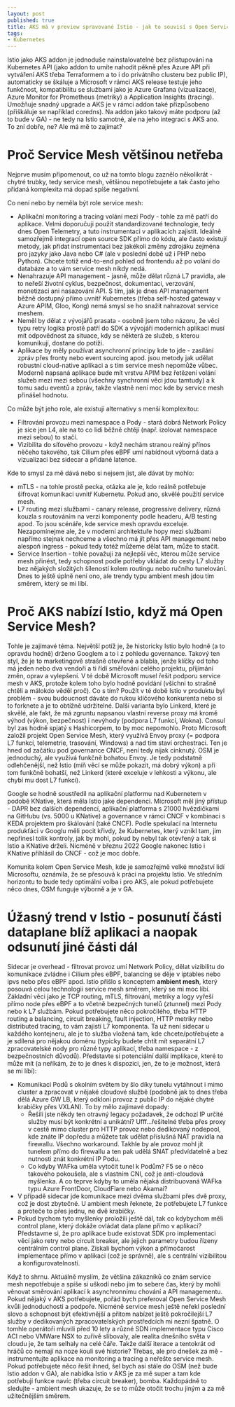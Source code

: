 ```yaml
---
layout: post
published: true
title: AKS má v preview spravované Istio - jak to souvisí s Open Service Mesh, proč to nebylo dřív, proč se ani tak netřeba plašit, ale proč je ambient mesh super?
tags:
- Kubernetes
---
```

Istio jako AKS addon je jednoduše nainstalovatelné bez přistupování na Kubernetes API (jako addon to umíte nahodit pěkně přes Azure API při vytváření AKS třeba Terraformem a to i do privátního clusteru bez public IP), automaticky se škáluje a Microsoft v rámci AKS release testuje jeho funkčnost, kompatibilitu se službami jako je Azure Grafana (vizualizace),  Azure Monitor for Prometheus (metriky) a Application Insights (tracing). Umožňuje snadný upgrade a AKS je v rámci addon také přizpůsobeno (přiškáluje se například coredns). Na addon jako takový máte podporu (až to bude v GA) - ne tedy na Istio samotné, ale na jeho integraci s AKS ano. To zní dobře, ne? Ale má mě to zajímat?

# Proč Service Mesh většinou netřeba
Nejprve musím připomenout, co už na tomto blogu zaznělo několikrát - chytré trubky, tedy service mesh, většinou nepotřebujete a tak často jeho přidaná komplexita má dopad spíše negativní.

Co není nebo by neměla být role service mesh:
- Aplikační monitoring a tracing volání mezi Pody - tohle za mě patří do aplikace. Velmi doporučuji použít standardizované technologie, tedy dnes Open Telemetry, a tuto instrumentaci v aplikacích zajistit. Ideálně samozřejmě integrací open source SDK přímo do kódu, ale často existují metody, jak přidat instrumentaci bez jakékoli změny zdrojáku zejména pro jazyky jako Java nebo C# (ale v poslední době už i PHP nebo Python). Chcete totiž end-to-end pohled od frontendu až po volání do databáze a to vám service mesh nikdy nedá.
- Nenahrazuje API management - jasně, může dělat různá L7 pravidla, ale to neřeší životní cyklus, bezpečnost, dokumentaci, verzování, monetizaci ani nasazování API. S tím, jak je dnes API management běžně dostupný přímo uvnitř Kubernetes (třeba self-hosted gateway v Azure APIM, Gloo, Kong) nemá smysl se ho snažit nahrazovat service meshem.
- Neměl by dělat z vývojářů prasata - osobně jsem toho názoru, že věci typu retry logika prostě patří do SDK a vývojáři moderních aplikací musí mít odpovědnost za situace, kdy se některá ze služeb, s kterou komunikují, dostane do potíží.
- Aplikace by měly používat asynchronní principy kde to jde - zasílání zpráv přes fronty nebo event sourcing apod. jsou metody jak udělat robustní cloud-native aplikaci a s tím service mesh nepomůže vůbec. Moderně napsaná aplikace bude mít vrstvu APIM bez řetězení volání služeb mezi mezi sebou (všechny synchronní věci jdou tamtudy) a k tomu sadu eventů a zpráv, takže vlastně není moc kde by service mesh přinášel hodnotu.
  
Co může být jeho role, ale existují alternativy s menší komplexitou:
- Filtrování provozu mezi namespace a Pody - stará dobrá Network Policy je sice jen L4, ale na to co lidi běžně chtějí (např. izolovat namespace mezi sebou) to stačí.
- Vizibilita do síťového provozu - když nechám stranou reálný přínos něčeho takového, tak Cilium přes eBPF umí nabídnout výborná data a vizualizaci bez sidecar a přidané latence.

Kde to smysl za mě dává nebo si nejsem jist, ale dávat by mohlo:
- mTLS - na tohle prostě pecka, otázka ale je, kdo reálně potřebuje šifrovat komunikaci uvnitř Kubernetu. Pokud ano, skvělé použití service mesh.
- L7 routing mezi službami - canary release, progressive delivery, různá kouzla s routováním na verzi komponenty podle headeru, A/B testing apod. To jsou scénáře, kde service mesh opravdu exceluje. Nezapomínejme ale, že v moderní architektuře hopy mezi službami napřímo stejnak nechceme a všechno má jít přes API management nebo alespoň ingress - pokud tedy totéž můžeme dělat tam, může to stačit.
- Service Insertion - tohle považuji za nejlepší věc, kterou může service mesh přinést, tedy schopnost podle potřeby vkládat do cesty L7 služby bez nějakých složitých šíleností kolem routingu nebo ručního tunelování. Dnes to ještě úplně není ono, ale trendy typu ambient mesh jdou tím směrem, který se mi líbí.

# Proč AKS nabízí Istio, když má Open Service Mesh?
Tohle je zajímavé téma. Největší potíž je, že historicky Istio bylo hodně (a to opravdu hodně) drženo Googlem a to i z pohledu governance. Takový ten styl, že je to marketingově strašně otevřené a blabla, jenže klíčky od toho má jeden nebo dva vendoři a ti řídí směřování celého projektu, přijímání změn, oprav a vylepšení. V té době Microsoft musel řešit podporu service mesh v AKS, protože kolem toho bylo hodně povídání (všichni to strašně chtěli a málokdo věděl proč). Co s tím? Použít v té době Istio v produktu byl problém - svou budoucnost dáváte do rukou klíčového konkurenta nebo si to forknete a je to obtížně udržitelné. Další varianta bylo Linkerd, které je skvělé, ale fakt, že má zgruntu napsanou vlastní reverse proxy má kromě výhod (výkon, bezpečnost) i nevýhody (podpora L7 funkcí, Wokna). Consul byl zas hodně spjatý s Hashicorpem, to by moc nepomohlo. Proto Microsoft založil projekt Open Service Mesh, který využívá Envoy proxy (= podpora L7 funkcí, telemetrie, trasování, Windows) a nad tím staví orchestraci. Ten je hned od začátku pod governance CNCF, není tedy nijak cinknutý. OSM je jednoduchý, ale využívá funkčně bohatou Envoy. Je tedy podstatně odlehčenější, než Istio (míň věcí se může pokazit, má dobrý výkon) a při tom funkčně bohatší, než Linkerd (které exceluje v lehkosti a výkonu, ale chybí mu dost L7 funkcí).

Google se hodně soustředil na aplikační platformu nad Kubernetem v podobě KNative, která měla Istio jake dependenci. Microsoft měl jiný přístup - DAPR bez dalších dependencí, aplikační platforma s 21000 hvězdičkami na GitHubu (vs. 5000 u KNative) a governance v rámci CNCF v kombinaci s KEDA projektem pro škálování (také CNCF). Podle spekulací na Internetu produkťáci v Googlu měli pocit křivdy, že Kubernetes, který vznikl tam, jim nepřinesl tolik kontroly, jak by mohl, pokud by nebyl tak otevřený a tak si Istio a KNative drželi. Nicméně v březnu 2022 Google nakonec Istio i KNative přihlásil do CNCF - což je moc dobře. 

Komunita kolem Open Service Mesh, kde je samozřejmě velké množství lidí Microsoftu, oznámila, že se přesouvá k práci na projektu Istio. Ve středním horizontu to bude tedy optimální volba i pro AKS, ale pokud potřebujete něco dnes, OSM funguje výborně a je v GA.

# Úžasný trend v Istio - posunutí části dataplane blíž aplikaci a naopak odsunutí jiné části dál
Sidecar je overhead - filtrovat provoz umí Network Policy, dělat vizibilitu do komunikace zvládne i Cilium přes eBPF, balancing se děje v iptables nebo ipvs nebo přes eBPF apod. Istio přišlo s konceptem **ambient mesh**, který posouvá celou technologii service mesh směrem, který se mi moc líbí. Základní věci jako je TCP routing, mTLS, filtrování, metriky a logy vyřeší přímo node přes eBPF a to včetně bezpečných tunelů (ztunnel) mezi Pody nebo k L7 službám. Pokud potřebujete něco pokročilého, třeba HTTP routing a balancing, circuit breaking, fault injection, HTTP metriky nebo distributed tracing, to vám zajistí L7 komponenta. Ta už není sidecar u každého kontejneru, ale je to služba vložená tam, kde chcete/potřebujete a je sdílená pro nějakou doménu (typicky budete chtít mít separátní L7 zpracovatelské nody pro různé typy aplikací, třeba namespace - z bezpečnostních důvodů). Představte si potenciální další implikace, které to může mít (a neříkám, že to je dnes k dispozici, jen, že to je možnost, která se mi líbí):

- Komunikaci Podů s okolním světem by šlo díky tunelu vytáhnout i mimo cluster a zpracovat v nějaké cloudové službě (podobně jak to dnes třeba dělá Azure GW LB, který odkloní provoz z public IP do nějaké chytré krabičky přes VXLAN). To by mělo zajímavé dopady:
  - Řešili jste někdy ten otravný legacy požadavek, že odchozí IP určité služby musí být konkrétní a unikátní? Ufff...řešitelné třeba přes proxy v cestě mimo cluster pro HTTP provoz nebo dedikovaný nodepool, kde znáte IP dopředu a můžete tak udělat příslušná NAT pravidla na firewallu. Všechno workaround. Takhle by ale provoz mohl jít tunelem přímo do firewallu a ten pak udělá SNAT předvídatelně a bez nutnosti znát konkrétní IP Podu.
  - Co kdyby WAFka uměla vytočit tunel k Podům? F5 se o něco takového pokoušela, ale s vlastním CNI, což je anti-cloudová myšlenka. A co teprve kdyby to uměla nějaká distribuovaná WAFka typu Azure FrontDoor, CloudFlare nebo Akamai?
- V případě sidecar jde komunikace mezi dvěma službami přes dvě proxy, což je dost zbytečné. U ambient mesh řeknete, že potřebujete L7 funkce a proteče to přes jednu, ne dvě krabičky.
- Pokud bychom tyto myšlenky proložili ještě dál, tak co kdybychom měli control plane, který dokáže ovládat data plane přímo v aplikaci? Představme si, že pro aplikace bude existovat SDK pro implementaci věcí jako retry nebo circuit breaker, ale jejich parametry budou řízeny centrálním control plane. Získali bychom výkon a přímočarost implementace přímo v aplikaci (což je správně), ale s centrální vizibilitou a konfigurovatelností.


Když to shrnu. Aktuálně myslím, že většina zákazníků co znám service mesh nepotřebuje a spíše si uškodí nebo jim to sebere čas, který by mohli věnovat směrování aplikací k asynchronnímu chování a API managementu. Pokud nějaký v AKS potřebujete, pořád bych preferoval Open Service Mesh kvůli jednoduchosti a podpoře. Nicméně service mesh ještě neřekl poslední slovo a schopnost být efektivnější a přitom nabízet ještě pokročilejší L7 služby v dedikovaných zpracovatelských prostředcích mi nezní špatně. O tomhle operátoři mluvili před 10 lety a různé SDN implementace typu Cisco ACI nebo VMWare NSX to zuřivě slibovaly, ale realita dnešního světa v cloudu je, že tam selhaly na celé čáře. Takže další iterace a tentokrát od hráčů co nemají na noze kouli své historie? Třebas, ale pro dnešek za mě - instrumentujte aplikace na monitoring a tracing a neřešte service mesh. Pokud potřebujete něco řešit ihned, šel bych asi stále do OSM (než bude Istio addon v GA), ale nabídka Istio v AKS je za mě super a tam kde potřebuji funkce navíc (třeba circuit breaker), bomba. Každopádně to sledujte - ambient mesh ukazuje, že se to může otočit trochu jiným a za mě užitečnějším směrem.